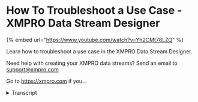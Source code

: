 # How To Troubleshoot a Use Case - XMPRO Data Stream Designer
{% embed url="https://www.youtube.com/watch?v=Yh2CMt78LZQ" %}



Learn how to troubleshoot a use case in the XMPRO Data Stream Designer. 

Need help with creating your XMPRO data streams? Send an email to support@xmpro.com 

Go to https://xmpro.com if you...
<details>
<summary>Transcript</summary>Learn how to troubleshoot a use case in the XMPRO Data Stream Designer. 

Need help with creating your XMPRO data streams? Send an email to support@xmpro.com 

Go to https://xmpro.com if you...
welcome to another training video from

ex and grow in this video we will look

at how to troubleshoot a use case in

data streaming design so I have a very

simple use case here I'm just simulating

some data and then I've configured a

sequel writer where I want to write that

data into a sequel table there there is

a chance that something may not be

working as I expected and I may have to

find out more information around the why

it is not behaving as I wanted it to

there are a few options available to you

which you can use to couple suit your

use case so if I publish this use case

the first thing I can do if I have an

indication that it is not working

properly is to try it and look into the

live view so the live view gives you

this opportunity to look at each one of

these agents and see if one of them is

not producing data in this case as you

can see the data is being produced by

the top agent but it is somehow not

being output outputted by the the

database agent here as that one is empty

so that tells me that something is going

wrong in this agent now in order to find

that out once we have established the

the point where the problem is what we

can do is we can look at this error

endpoint which was explained in the

video on air endpoints so I'll quickly

just put an even printer here even

printer is an agent which doesn't do

anything with the data except that it

gives you sort of a point where you can

take a snapshot of the data in your

string of what's passing through so now

if I publish this and I go to the live

view and I look at my Eamon printer I

might get some error messages as you can

see over there so I I can see what is

going wrong with my agent and it is

telling me why it's Aaron

point that the priority is being

violated and said can't insert those

records and that's why it is failing to

process them and each point is also

being shown over here so another

scenario might be that you are trying to

troubleshoot your use case but you see

no data at all none of the aliens are

showing any data in live view however

your use case is published well one

thing we can try is that we go to the

collection where this music is supposed

to be running and look at the stream

host where there will be some logs and

they can give us an indication why

something might not be working as you

can see over here I have an error

message saying that the stream was

actually failed to start the stream and

the reason was that the object which is

supposed to log to the database faulted

on startup because it could not find a

certain table in the database which it

was supposed to write to hence the

stream did not start at all and you can

see that in the logs over here so that

gives you further information about why

you may not be seeing any data in your

use case along with that you can also

see that anything that ended up on the

air endpoint that we looked at before

also ends up over here in your logs and

you can and you can go through them and

the last scenario could be that your

stream of is just not online at all and

in that case what you may have to do is

look at where the stream host was

installed and in the installation folder

you will see that there will be a folder

called blogs you can go in there and

look for those logs directly on the file

system and try to find out why that

string was it's not starting or not

connecting to the server maybe there is

some connectivity issue

a key or the password has expired so

those are some of the options you can

use to troubleshoot your use case thank

you so much for watching
</details>